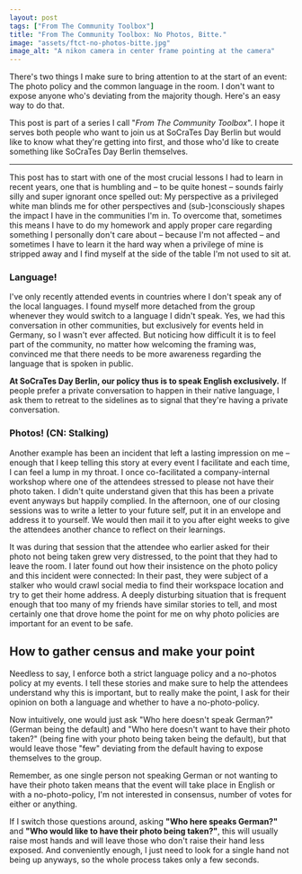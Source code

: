 ```yaml
---
layout: post
tags: ["From The Community Toolbox"]
title: "From The Community Toolbox: No Photos, Bitte."
image: "assets/ftct-no-photos-bitte.jpg"
image_alt: "A nikon camera in center frame pointing at the camera"
---
```

There's two things I make sure to bring attention to at the start of an event: The photo policy and the common language in the room. I don't want to expose anyone who's deviating from the majority though. Here's an easy way to do that.

This post is part of a series I call "*From The Community Toolbox*". I hope it serves both people who want to join us at SoCraTes Day Berlin but would like to know what they're getting into first, and those who'd like to create something like SoCraTes Day Berlin themselves.

<hr/>

This post has to start with one of the most crucial lessons I had to learn in recent years, one that is humbling and – to be quite honest – sounds fairly silly and super ignorant once spelled out: My perspective as a privileged white man blinds me for other perspectives and (sub-)consciously shapes the impact I have in the communities I'm in. To overcome that, sometimes this means I have to do my homework and apply proper care regarding something I personally don't care about – because I'm not affected – and sometimes I have to learn it the hard way when a privilege of mine is stripped away and I find myself at the side of the table I'm not used to sit at. 

### Language!

I've only recently attended events in countries where I don't speak any of the local languages. I found myself more detached from the group whenever they would switch to a language I didn't speak. Yes, we had this conversation in other communities, but exclusively for events held in Germany, so I wasn't ever affected. But noticing how difficult it is to feel part of the community, no matter how welcoming the framing was, convinced me that there needs to be more awareness regarding the language that is spoken in public.

**At SoCraTes Day Berlin, our policy thus is to speak English exclusively.** If people prefer a private conversation to happen in their native language, I ask them to retreat to the sidelines as to signal that they're having a private conversation.

### Photos! (CN: Stalking)

Another example has been an incident that left a lasting impression on me – enough that I keep telling this story at every event I facilitate and each time, I can feel a lump in my throat. I once co-facilitated a company-internal workshop where one of the attendees stressed to please not have their photo taken. I didn't quite understand given that this has been a private event anyways but happily complied. In the afternoon, one of our closing sessions was to write a letter to your future self, put it in an envelope and address it to yourself. We would then mail it to you after eight weeks to give the attendees another chance to reflect on their learnings.

It was during that session that the attendee who earlier asked for their photo not being taken grew very distressed, to the point that they had to leave the room. I later found out how their insistence on the photo policy and this incident were connected: In their past, they were subject of a stalker who would crawl social media to find their workspace location and try to get their home address. A deeply disturbing situation that is frequent enough that too many of my friends have similar stories to tell, and most certainly one that drove home the point for me on why photo policies are important for an event to be safe.

## How to gather census and make your point

Needless to say, I enforce both a strict language policy and a no-photos policy at my events. I tell these stories and make sure to help the attendees understand why this is important, but to really make the point, I ask for their opinion on both a language and whether to have a no-photo-policy.

Now intuitively, one would just ask "Who here doesn't speak German?" (German being the default) and "Who here doesn't want to have their photo taken?" (being fine with your photo being taken being the default), but that would leave those "few" deviating from the default having to expose themselves to the group.

Remember, as one single person not speaking German or not wanting to have their photo taken means that the event will take place in English or with a no-photo-policy, I'm not interested in consensus, number of votes for either or anything. 

If I switch those questions around, asking **"Who here speaks German?"** and **"Who would like to have their photo being taken?"**, this will usually raise most hands and will leave those who don't raise their hand less exposed. And conveniently enough, I just need to look for a single hand not being up anyways, so the whole process takes only a few seconds.

